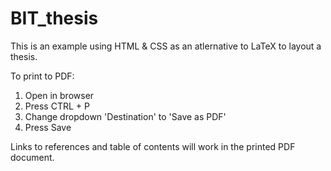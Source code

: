# BIT_thesis

This is an example using HTML & CSS as an atlernative to LaTeX to layout a thesis.

To print to PDF:
  1. Open in browser
  2. Press CTRL + P
  3. Change dropdown 'Destination' to 'Save as PDF'
  4. Press Save
  
Links to references and table of contents will work in the printed PDF document.
